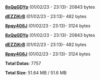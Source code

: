[**8xQqGDYp**](/data/8xQqGDYp.txt) (01/02/23 - 23:13)- 20843 bytes

[**dEZZiKrB**](/data/dEZZiKrB.txt) (01/02/23 - 23:13)- 482 bytes

[**8pqy4G6J**](/data/8pqy4G6J.txt) (01/02/23 - 23:13)- 3124 bytes

[**8xQqGDYp**](/data/8xQqGDYp.txt) (01/02/23 - 23:13)- 20843 bytes

[**dEZZiKrB**](/data/dEZZiKrB.txt) (01/02/23 - 23:13)- 482 bytes

[**8pqy4G6J**](/data/8pqy4G6J.txt) (01/02/23 - 23:13)- 3124 bytes

**Total Datas**: 7757

**Total Size**: 51.64 MB / 51.6 MB